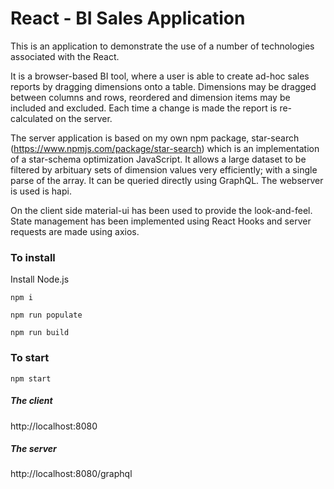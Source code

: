 # React - BI Sales Application


This is an application to demonstrate the use of a number of technologies associated with the React.

It is a browser-based BI tool, where a user is able to create ad-hoc sales reports by dragging dimensions onto a table. Dimensions may be dragged between columns and rows, reordered and dimension items may be included and excluded. Each time a change is made the report is re-calculated on the server.

The server application is based on my own npm package, star-search (https://www.npmjs.com/package/star-search) which is an implementation of a star-schema optimization JavaScript. It allows a large dataset to be filtered by arbituary sets of dimension values very efficiently; with a single parse of the array. It can be queried directly using GraphQL. The webserver is used is hapi.

On the client side material-ui has been used to provide the look-and-feel. State management has been implemented using React Hooks and server requests are made using axios.

### To install
Install Node.js 

`npm i`

`npm run populate`

`npm run build`

### To start
`npm start`

##### The client 
http://localhost:8080

##### The server
http://localhost:8080/graphql


